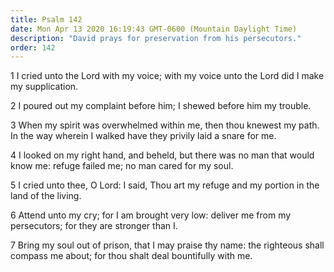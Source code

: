 ```yaml
---
title: Psalm 142
date: Mon Apr 13 2020 16:19:43 GMT-0600 (Mountain Daylight Time)
description: "David prays for preservation from his persecutors."
order: 142
---
```


1 I cried unto the Lord with my voice; with my voice unto the Lord did I make my supplication.

2 I poured out my complaint before him; I shewed before him my trouble.

3 When my spirit was overwhelmed within me, then thou knewest my path. In the way wherein I walked have they privily laid a snare for me.

4 I looked on my right hand, and beheld, but there was no man that would know me: refuge failed me; no man cared for my soul.

5 I cried unto thee, O Lord: I said, Thou art my refuge and my portion in the land of the living.

6 Attend unto my cry; for I am brought very low: deliver me from my persecutors; for they are stronger than I.

7 Bring my soul out of prison, that I may praise thy name: the righteous shall compass me about; for thou shalt deal bountifully with me.
